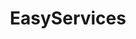 ---
title: "EasyServices"
heading: "Serverless, Simple and Scalable"
layout: "features"
draft: false

features:
- title: "EasyFAAS"
  description: "Serverless functions. Just upload your code and Docker images and have them running in a second. Offers worry-free storage and NoSQL database access."
  image: "images/logos/EasyFAAS.png"

- title: "EasyKube"
  description: "Managed Kubernetes. Do not worry about setting up your cluster and start using your own Kubernetes in seconds. Just download the kubeconfig and start deploying!"
  image: "images/logos/EasyKube.png"

- title: "EasyDB"
  description: "Managed SQL (Postgresql) and NoSQL (MongoDB) databases. Distributed across two availability zones with data backups for enhanced security and reliability."
  image: "images/logos/EasyDB.png"

- title: "EasyScale"
  description: "Do you have an application that performs slow or can not handle huge traffic? We can take care of that with Autoscaling and fast computing."
  image: "images/logos/EasyScale.png"

- title: "EasyStore"
  description: "Storage solutions ranging from archivation (FTP), S3-like interfaces (Minio) to Google Drive and OneDrive like solutions, all safely hosted in Germany."
  image: "images/logos/EasyStore.png"

- title: "EasyHost"
  description: "Easy Hosting of static and dynamic websites. We can offer Webprogramming as well to get your fast and efficient website up and running."
  image: "images/logos/EasyHost.png"

- title: "EasyHealth"
  description: "Compliant and safe hosting of medical data and applications. Do not worry about breaches, all according to the German 'Krankenhaus-IT'-Requirements."
  image: "images/logos/EasyHealth.png"

- title: "Websites"
  description: "Fast and high-ranking Websites in combination with EasyHost."
  image: "images/logos/EasyHost.png"

- title: "EasyModel"
  description: "You want to deploy a model safely to the cloud, not worrying about anything? EasyModel hosts your model on German servers in Kubernetes, autoscalable and reliant."
  image: "images/logos/EasyScale.png"

- title: "Consulting"
  description: "Do you need help with Cloud or Data topics? Contact us."
  image: "images/logos/EasyServices.png"
---